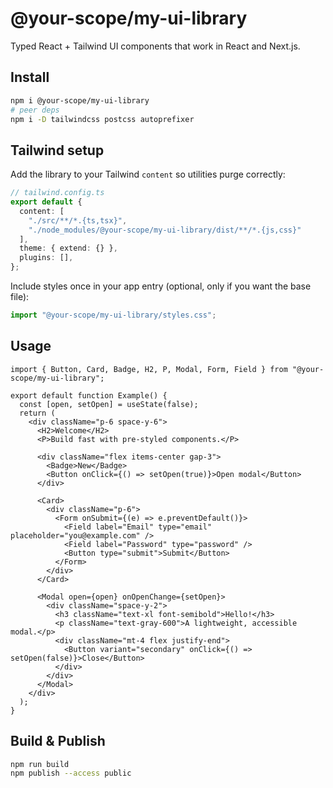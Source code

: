 # @your-scope/my-ui-library

Typed React + Tailwind UI components that work in React and Next.js.

## Install
```bash
npm i @your-scope/my-ui-library
# peer deps
npm i -D tailwindcss postcss autoprefixer
```

## Tailwind setup
Add the library to your Tailwind `content` so utilities purge correctly:
```ts
// tailwind.config.ts
export default {
  content: [
    "./src/**/*.{ts,tsx}",
    "./node_modules/@your-scope/my-ui-library/dist/**/*.{js,css}"
  ],
  theme: { extend: {} },
  plugins: [],
};
```

Include styles once in your app entry (optional, only if you want the base file):
```ts
import "@your-scope/my-ui-library/styles.css";
```

## Usage
```tsx
import { Button, Card, Badge, H2, P, Modal, Form, Field } from "@your-scope/my-ui-library";

export default function Example() {
  const [open, setOpen] = useState(false);
  return (
    <div className="p-6 space-y-6">
      <H2>Welcome</H2>
      <P>Build fast with pre-styled components.</P>

      <div className="flex items-center gap-3">
        <Badge>New</Badge>
        <Button onClick={() => setOpen(true)}>Open modal</Button>
      </div>

      <Card>
        <div className="p-6">
          <Form onSubmit={(e) => e.preventDefault()}>
            <Field label="Email" type="email" placeholder="you@example.com" />
            <Field label="Password" type="password" />
            <Button type="submit">Submit</Button>
          </Form>
        </div>
      </Card>

      <Modal open={open} onOpenChange={setOpen}>
        <div className="space-y-2">
          <h3 className="text-xl font-semibold">Hello!</h3>
          <p className="text-gray-600">A lightweight, accessible modal.</p>
          <div className="mt-4 flex justify-end">
            <Button variant="secondary" onClick={() => setOpen(false)}>Close</Button>
          </div>
        </div>
      </Modal>
    </div>
  );
}
```

## Build & Publish
```bash
npm run build
npm publish --access public
```
